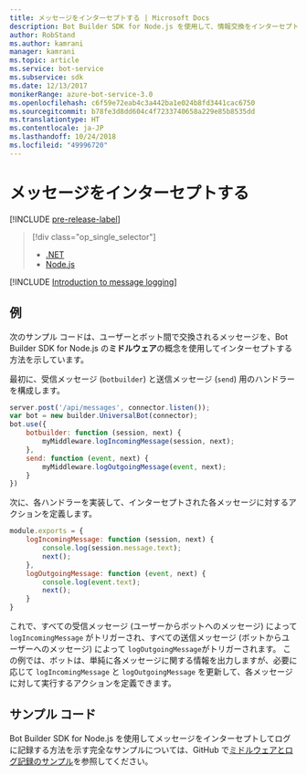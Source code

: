 ```yaml
---
title: メッセージをインターセプトする | Microsoft Docs
description: Bot Builder SDK for Node.js を使用して、情報交換をインターセプトして処理することで、ログやその他のレコードを作成する方法について説明します。
author: RobStand
ms.author: kamrani
manager: kamrani
ms.topic: article
ms.service: bot-service
ms.subservice: sdk
ms.date: 12/13/2017
monikerRange: azure-bot-service-3.0
ms.openlocfilehash: c6f59e72eab4c3a442ba1e024b8fd3441cac6750
ms.sourcegitcommit: b78fe3d8dd604c4f7233740658a229e85b8535dd
ms.translationtype: HT
ms.contentlocale: ja-JP
ms.lasthandoff: 10/24/2018
ms.locfileid: "49996720"
---
```

# <a name="intercept-messages"></a>メッセージをインターセプトする

[!INCLUDE [pre-release-label](../includes/pre-release-label-v3.md)]

> [!div class="op_single_selector"]
> - [.NET](../dotnet/bot-builder-dotnet-middleware.md)
> - [Node.js](../nodejs/bot-builder-nodejs-intercept-messages.md)

[!INCLUDE [Introduction to message logging](../includes/snippet-message-logging-intro.md)]

## <a name="example"></a>例

次のサンプル コードは、ユーザーとボット間で交換されるメッセージを、Bot Builder SDK for Node.js の**ミドルウェア**の概念を使用してインターセプトする方法を示しています。 

最初に、受信メッセージ (`botbuilder`) と送信メッセージ (`send`) 用のハンドラーを構成します。

```javascript
server.post('/api/messages', connector.listen());
var bot = new builder.UniversalBot(connector);
bot.use({
    botbuilder: function (session, next) {
        myMiddleware.logIncomingMessage(session, next);
    },
    send: function (event, next) {
        myMiddleware.logOutgoingMessage(event, next);
    }
})
```

次に、各ハンドラーを実装して、インターセプトされた各メッセージに対するアクションを定義します。

```javascript
module.exports = {
    logIncomingMessage: function (session, next) {
        console.log(session.message.text);
        next();
    },
    logOutgoingMessage: function (event, next) {
        console.log(event.text);
        next();
    }
}
```

これで、すべての受信メッセージ (ユーザーからボットへのメッセージ) によって `logIncomingMessage` がトリガーされ、すべての送信メッセージ (ボットからユーザーへのメッセージ) によって `logOutgoingMessage`がトリガーされます。
この例では、ボットは、単純に各メッセージに関する情報を出力しますが、必要に応じて `logIncomingMessage` と `logOutgoingMessage` を更新して、各メッセージに対して実行するアクションを定義できます。 

## <a name="sample-code"></a>サンプル コード

Bot Builder SDK for Node.js を使用してメッセージをインターセプトしてログに記録する方法を示す完全なサンプルについては、GitHub で<a href="https://github.com/Microsoft/BotBuilder-Samples/tree/master/Node/capability-middlewareLogging" target="_blank">ミドルウェアとログ記録のサンプル</a>を参照してください。

